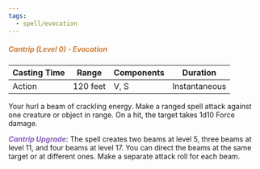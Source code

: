 ```yaml
---
tags:
  - spell/evocation
---
```

##### *<span style="color:rgb(203, 123, 55)">Cantrip (Level 0) - Evocation</span>*

| Casting Time | Range    | Components | Duration      |
| ------------ | -------- | ---------- | ------------- |
| Action       | 120 feet | V, S       | Instantaneous |


Your hurl a beam of crackling energy. Make a ranged spell attack against one creature or object in range. On a hit, the target takes 1d10 Force damage.  

**<span style="color:rgb(134, 93, 187)">_Cantrip Upgrade_</span>**: The spell creates two beams at level 5, three beams at level 11, and four beams at level 17. You can direct the beams at the same target or at different ones. Make a separate attack roll for each beam.